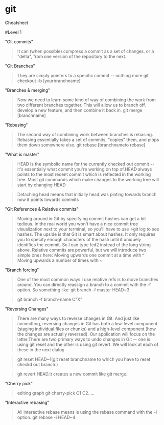 # git
Cheatsheet

#Level 1

"Git commits"
>It can (when possible) compress a commit as a set of changes, or a "delta", from one version of the repository to the next.

"Git Branches"
>They are simply pointers to a specific commit -- nothing more
>git checkout -b [yourbranchname]

"Branches & merging"
>Now we need to learn some kind of way of combining the work from two different branches together. This will allow us to branch off, develop a new feature, and then combine it back in.
>git merge [branchname]

"Rebasing"
>The second way of combining work between branches is rebasing. Rebasing essentially takes a set of commits, "copies" them, and plops them down somewhere else.
>git rebase [branchnameto rebase]

"What is master"
>HEAD is the symbolic name for the currently checked out commit -- it's essentially what commit you're working on top of.HEAD always points to the most recent commit which is reflected in the working tree. Most git commands which make changes to the working tree will start by changing HEAD

>Detaching head means that initially head was pinting towards branch now it points towards commits

"Git References & Relative commits"
>Moving around in Git by specifying commit hashes can get a bit tedious. In the real world you won't have a nice commit tree visualization next to your terminal, so you'll have to use >git log to see hashes.
>The upside is that Git is smart about hashes. It only requires you to specify enough characters of the hash until it uniquely identifies the commit. So I can type fed2 instead of the long string above.
>Relative commits are powerful, but we will introduce two simple ones here:
Moving upwards one commit at a time with ^
Moving upwards a number of times with ~<num>

"Branch forcing"
>One of the most common ways I use relative refs is to move branches around. You can directly reassign a branch to a commit with the -f option. So something like:
git branch -f master HEAD~3

>git branch -f branch-name C"X"

"Reversing Changes"
>There are many ways to reverse changes in Git. And just like committing, reversing changes in Git has both a low-level component (staging individual files or chunks) and a high-level component (how the changes are actually reversed). Our application will focus on the latter.There are two primary ways to undo changes in Git -- one is using git reset and the other is using git revert. We will look at each of these in the next dialog

>git reset HEAD~1(git reset  branchname to which you have to reset checkd out branch.)

>git revert HEAD.It creates a new  commit like git merge.

"Cherry pick"
>editing  graph
>git cherry-pick C1 C2.....

"Interactive rebasing"
>All interactive rebase means is using the rebase command with the -i option.
>git rebase -i HEAD~4





